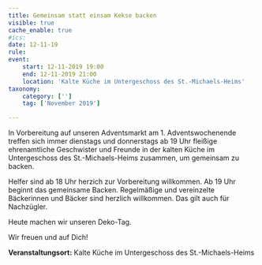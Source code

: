 ```yaml
---
title: Gemeinsam statt einsam Kekse backen
visible: true
cache_enable: true
#ics: 
date: 12-11-19
rule: 
event:
	start: 12-11-2019 19:00
	end: 12-11-2019 21:00
	location: 'Kalte Küche im Untergeschoss des St.-Michaels-Heims'
taxonomy:
	category: ['']
	tag: ['November 2019']

---
```

In Vorbereitung auf unseren Adventsmarkt am 1. Adventswochenende treffen sich immer dienstags und donnerstags ab 19 Uhr fleißige ehrenamtliche Geschwister und Freunde in der kalten Küche im Untergeschoss des St.-Michaels-Heims zusammen, um gemeinsam zu backen.

Helfer sind ab 18 Uhr herzich zur Vorbereitung willkommen. Ab 19 Uhr beginnt das gemeinsame Backen. Regelmäßige und vereinzelte Bäckerinnen und Bäcker sind herzlich willkommen. Das gilt auch für Nachzügler.

Heute machen wir unseren Deko-Tag.

Wir freuen und auf Dich!


**Veranstaltungsort:** Kalte Küche im Untergeschoss des St.-Michaels-Heims


